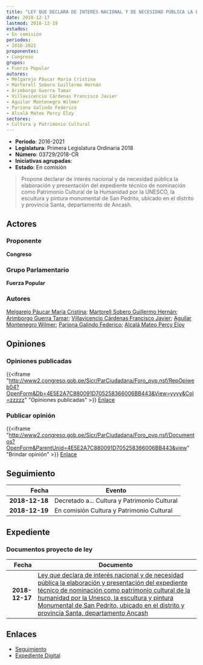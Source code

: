```yaml
---
title: "LEY QUE DECLARA DE INTERÉS NACIONAL Y DE NECESIDAD PÚBLICA LA ELABORACIÓN Y PRESENTACIÓN DEL EXPEDIENTE TÉCNICO DE NOMINACIÓN COMO PATRIMONIO CULTURAL DE LA HUMANIDAD POR LA UNESCO, LA ESCULTURA Y PINTURA MONUMENTAL DE SAN PEDRITO, UBICADO EN EL DISTRITO Y PROVINCIA SANTA, DEPARTAMENTO DE ANCASH"
date: 2018-12-17
lastmod: 2018-12-19
estados:
- En comisión
periodos:
- 2016-2021
proponentes:
- Congreso
grupos:
- Fuerza Popular
autores:
- Melgarejo Páucar María Cristina
- Martorell Sobero Guillermo Hernán
- Arimborgo Guerra Tamar
- Villavicencio Cárdenas Francisco Javier
- Aguilar Montenegro Wilmer
- Pariona Galindo Federico
- Alcalá Mateo Percy Eloy
sectores:
- Cultura y Patrimonio Cultural
---
```

- **Periodo**: 2016-2021
- **Legislatura**: Primera Legislatura Ordinaria 2018
- **Número**: 03729/2018-CR
- **Iniciativas agrupadas**: 
- **Estado**: En comisión

> Propone declarar de interés nacional y de necesidad pública la elaboración y presentación del expediente técnico de nominación como Patrimonio Cultural de la Humanidad por la UNESCO, la escultura y pintura monumental de San Pedrito, ubicado en el distrito y provincia Santa, departamento de Ancash.


## Actores

### Proponente

**Congreso**

### Grupo Parlamentario

**Fuerza Popular**

### Autores

[Melgarejo Páucar María Cristina](mailto:mailto:mmelgarejo@congreso.gob.pe); [Martorell Sobero Guillermo Hernán](mailto:mailto:gmartorell@congreso.gob.pe); [Arimborgo Guerra Tamar](mailto:mailto:tarimborgo@congreso.gob.pe); [Villavicencio Cárdenas Francisco Javier](mailto:mailto:fvillavicencio@congreso.gob.pe); [Aguilar Montenegro Wilmer](mailto:mailto:waguilar@congreso.gob.pe); [Pariona Galindo Federico](mailto:mailto:fpariona@congreso.gob.pe); [Alcalá Mateo Percy Eloy](mailto:mailto:palcala@congreso.gob.pe)

## Opiniones

### Opiniones publicadas

{{<iframe "http://www2.congreso.gob.pe/Sicr/ParCiudadana/Foro_pvp.nsf/RepOpiweb04?OpenForm&Db=4E5E2A7C880091D705258366006BB443&View=yyyy&Col=zzzzz" "Opiniones publicadas" >}}
[Enlace](http://www2.congreso.gob.pe/Sicr/ParCiudadana/Foro_pvp.nsf/RepOpiweb04?OpenForm&Db=4E5E2A7C880091D705258366006BB443&View=yyyy&Col=zzzzz)

### Publicar opinión

{{<iframe "http://www2.congreso.gob.pe/Sicr/ParCiudadana/Foro_pvp.nsf/Documentos?OpenForm&ParentUnid=4E5E2A7C880091D705258366006BB443&view" "Brindar opinión" >}}
[Enlace](http://www2.congreso.gob.pe/Sicr/ParCiudadana/Foro_pvp.nsf/Documentos?OpenForm&ParentUnid=4E5E2A7C880091D705258366006BB443&view)


## Seguimiento

| Fecha | Evento |
|------:|--------|
| **2018-12-18** | Decretado a... Cultura y Patrimonio Cultural |
| **2018-12-19** | En comisión Cultura y Patrimonio Cultural |

## Expediente

### Documentos proyecto de ley

| Fecha | Documento |
|------:|-----------|
| **2018-12-17** | [Ley que declara de interés nacional y de necesidad pública la elaboración y presentación del expediente técnico de nominación como patrimonio cultural de la humanidad por la Unesco, la escultura y pintura Monumental de San Pedrito, ubicado en el distrito y provincia Santa, departamento Ancash](http://www.leyes.congreso.gob.pe/Documentos/2016_2021/Proyectos_de_Ley_y_de_Resoluciones_Legislativas/PL0372920181217..pdf) |

## Enlaces

- [Seguimiento](http://www2.congreso.gob.pe/Sicr/TraDocEstProc/CLProLey2016.nsf/f7fff46988ca05b1052578e100829cc7/ce00cb872fd0f574052583660082bcf6?OpenDocument)
- [Expediente Digital](http://www2.congreso.gob.pe/Sicr/TraDocEstProc/CLProLey2016.nsf/f7fff46988ca05b1052578e100829cc7/ce00cb872fd0f574052583660082bcf6?OpenDocument&Click=05257FB7005EB655.eb71d0cf91d8294e05256cdf006b5706/$Body/0.1C6C)

